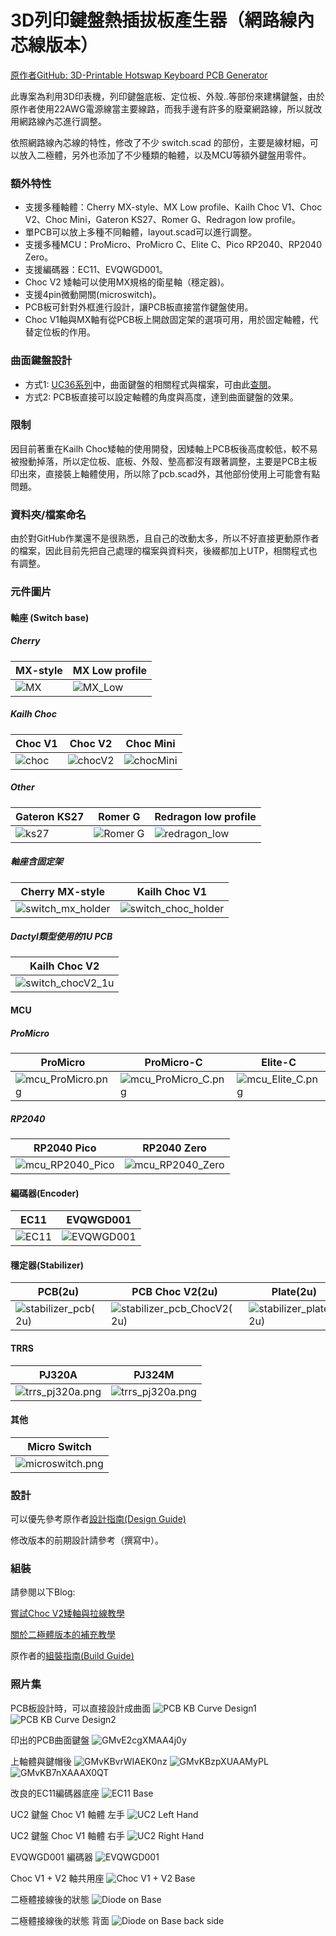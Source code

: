 # 3D列印鍵盤熱插拔板產生器（網路線內芯線版本）

[原作者GitHub: 3D-Printable Hotswap Keyboard PCB Generator](https://github.com/50an6xy06r6n/hotswap_pcb_generator)

此專案為利用3D印表機，列印鍵盤底板、定位板、外殼..等部份來建構鍵盤，由於原作者使用22AWG電源線當主要線路，而我手邊有許多的廢棄網路線，所以就改用網路線內芯進行調整。

依照網路線內芯線的特性，修改了不少 switch.scad 的部份，主要是線材細，可以放入二極體，另外也添加了不少種類的軸體，以及MCU等額外鍵盤用零件。


### 額外特性
- 支援多種軸體：Cherry MX-style、MX Low profile、Kailh Choc V1、Choc V2、Choc Mini，Gateron KS27、Romer G、Redragon low profile。
- 單PCB可以放上多種不同軸體，layout.scad可以進行調整。
- 支援多種MCU：ProMicro、ProMicro C、Elite C、Pico RP2040、RP2040 Zero。
- 支援編碼器：EC11、EVQWGD001。
- Choc V2 矮軸可以使用MX規格的衛星軸（穩定器)。
- 支援4pin微動開關(microswitch)。
- PCB板可針對外框進行設計，讓PCB板直接當作鍵盤使用。
- Choc V1軸與MX軸有從PCB板上開啟固定架的選項可用，用於固定軸體，代替定位板的作用。

### 曲面鍵盤設計
- 方式1: [UC36系列](https://github.com/AndyChiu/UC36)中，曲面鍵盤的相關程式與檔案，可由此[查閱](scad_UTP/Curved_PCB_KB)。
- 方式2: PCB板直接可以設定軸體的角度與高度，達到曲面鍵盤的效果。

### 限制
因目前著重在Kailh Choc矮軸的使用開發，因矮軸上PCB板後高度較低，較不易被撥動掉落，所以定位板、底板、外殼、墊高都沒有跟著調整，主要是PCB主板印出來，直接裝上軸體使用，所以除了pcb.scad外，其他部份使用上可能會有點問題。

### 資料夾/檔案命名
由於對GitHub作業還不是很熟悉，且自己的改動太多，所以不好直接更動原作者的檔案，因此目前先把自己處理的檔案與資料夾，後綴都加上UTP，相關程式也有調整。

### 元件圖片

#### 軸座 (Switch base)

##### Cherry
| MX-style | MX Low profile |
| -------- | -------- | 
| ![MX](img_UTP/switch_mx.png)|![MX_Low](img_UTP/switch_mx_low.png)|

##### Kailh Choc
| Choc V1 | Choc V2 | Choc Mini |
| -------- | -------- | -------- | 
| ![choc](img_UTP/switch_choc.png)|![chocV2](img_UTP/switch_chocV2.png)|![chocMini](img_UTP/switch_chocMini.png)|

##### Other
| Gateron KS27 | Romer G | Redragon low profile |
| -------- | -------- | -------- | 
| ![ks27](img_UTP/switch_ks27.png)|![Romer G](img_UTP/switch_romer_g.png)|![redragon_low](img_UTP/redragon_low.png)|

##### 軸座含固定架
| Cherry MX-style | Kailh Choc V1 |
| -------- | -------- |
| ![switch_mx_holder](img_UTP/switch_mx_holder.png)|![switch_choc_holder](img_UTP/switch_choc_holder.png)|

##### Dactyl類型使用的1U PCB
| Kailh Choc V2  |
| -------- |
| ![switch_chocV2_1u](img_UTP/switch_chocV2_1u.png)|

#### MCU

##### ProMicro

| ProMicro|ProMicro-C|Elite-C|
| -------- | -------- | -------- |
| ![mcu_ProMicro.png](img_UTP/mcu_ProMicro.png)|![mcu_ProMicro_C.png](img_UTP/mcu_ProMicro_C.png)|![mcu_Elite_C.png](img_UTP/mcu_Elite_C.png)|

##### RP2040

| RP2040 Pico|RP2040 Zero|
| -------- |-------- |
| ![mcu_RP2040_Pico](img_UTP/mcu_RP2040_Pico.png)| ![mcu_RP2040_Zero](img_UTP/mcu_RP2040_Zero.png)|


#### 編碼器(Encoder)

|EC11|EVQWGD001|
| -------- |-------- |
|![EC11](img_UTP/EC11.png)|![EVQWGD001](img_UTP/EVQWGD001.png)|

#### 穩定器(Stabilizer)

|PCB(2u)|PCB Choc V2(2u)|Plate(2u)|
| -------- | -------- | -------- |
|![stabilizer_pcb(2u)](img_UTP/stabilizer_pcb(2u).png)|![stabilizer_pcb_ChocV2(2u)](img_UTP/stabilizer_pcb_ChocV2(2u).png)|![stabilizer_plate(2u)](img_UTP/stabilizer_plate(2u).png)|

#### TRRS
|PJ320A|PJ324M|
| -------- | -------- |
|![trrs_pj320a.png](img_UTP/trrs_pj320a.png)|![trrs_pj320a.png](img_UTP/trrs_pj324m.png)|

#### 其他
|Micro Switch|
| -------- |
|![microswitch.png](img_UTP/microswitch.png)|


### 設計
可以優先參考原作者[設計指南(Design Guide)](https://github.com/50an6xy06r6n/hotswap_pcb_generator/blob/main/guide/design_guide.md)

修改版本的前期設計請參考（撰寫中）。

### 組裝
請參閱以下Blog:

[嘗試Choc V2矮軸與拉線教學](https://ie321mx.blogspot.com/2021/09/choc-v2.html)

[關於二極體版本的補充教學](https://ie321mx.blogspot.com/2021/09/blog-post.html)

原作者的[組裝指南(Build Guide)](https://github.com/50an6xy06r6n/hotswap_pcb_generator/blob/main/guide/build_guide.md)

### 照片集
PCB板設計時，可以直接設計成曲面
![PCB KB Curve Design1](https://github.com/AndyChiu/hotswap_pcb_generator/assets/1038943/88231095-c524-4259-bd4f-2d6100bf90d0)
![PCB KB Curve Design2](https://github.com/AndyChiu/hotswap_pcb_generator/assets/1038943/6479dd1b-d6f8-4ab8-b8cf-6f1a796fc83b)

印出的PCB曲面鍵盤
![GMvE2cgXMAA4j0y](https://github.com/AndyChiu/hotswap_pcb_generator/assets/1038943/f525d89a-75df-4152-8a4d-fab229edecbf)

上軸體與鍵帽後
![GMvKBvrWIAEK0nz](https://github.com/AndyChiu/hotswap_pcb_generator/assets/1038943/d59ee837-e23f-4b93-b5f4-c3c55fd7a036)
![GMvKBzpXUAAMyPL](https://github.com/AndyChiu/hotswap_pcb_generator/assets/1038943/f2f767ab-b060-4370-8da1-856eb54d79c8)
![GMvKB7nXAAAX0QT](https://github.com/AndyChiu/hotswap_pcb_generator/assets/1038943/fbc1e343-561e-4b8e-8903-3e6760b4104f)


改良的EC11編碼器底座
![EC11 Base](https://github.com/AndyChiu/hotswap_pcb_generator/assets/1038943/c44865c3-b339-4316-93d8-a0f1fa3c9cf8)

UC2 鍵盤 Choc V1 軸體 左手
![UC2 Left Hand](img_UTP/_20210910_013504.JPG)

UC2 鍵盤 Choc V1 軸體 右手
![UC2 Right Hand](img_UTP/_20210910_013603.JPG)

EVQWGD001 編碼器
![EVQWGD001](img_UTP/_20210911_210522.JPG)

Choc V1 + V2 軸共用座
![Choc V1 + V2 Base](img_UTP/_20210911_210554.JPG)

二極體接線後的狀態
![Diode on Base](img_UTP/_20210911_211148.JPG)

二極體接線後的狀態 背面
![Diode on Base back side](img_UTP/_20210911_211209.JPG)

